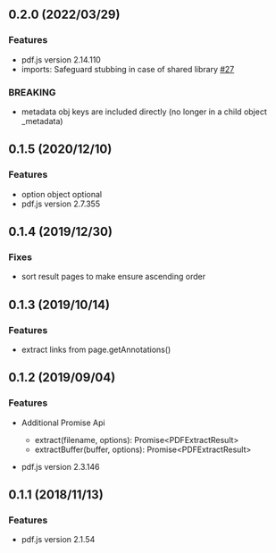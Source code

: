 <a name="0.1.6"></a>
## 0.2.0 (2022/03/29)
### Features
*  pdf.js version 2.14.110
*  imports: Safeguard stubbing in case of shared library [#27](https://github.com/ffalt/pdf.js-extract/issues/27)

### BREAKING
*  metadata obj keys are included directly (no longer in a child object _metadata)

<a name="0.1.5"></a>
## 0.1.5 (2020/12/10)
### Features
*  option object optional
*  pdf.js version 2.7.355

<a name="0.1.4"></a>
## 0.1.4 (2019/12/30)
### Fixes
*  sort result pages to make ensure ascending order

<a name="0.1.3"></a>
## 0.1.3 (2019/10/14)
### Features
*   extract links from page.getAnnotations()

<a name="0.1.2"></a>
## 0.1.2 (2019/09/04)
### Features
*   Additional Promise Api
    *   extract(filename, options): Promise&lt;PDFExtractResult&gt;
    *   extractBuffer(buffer, options): Promise&lt;PDFExtractResult&gt;

*   pdf.js version 2.3.146

<a name="0.1.1"></a>
## 0.1.1 (2018/11/13)
### Features
*   pdf.js version 2.1.54

